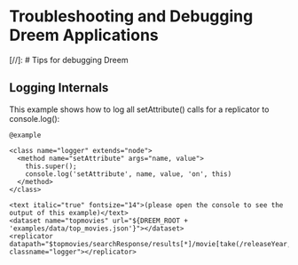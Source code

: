 # Troubleshooting and Debugging Dreem Applications
[//]: # Tips for debugging Dreem  

Logging Internals
-----------------

This example shows how to log all setAttribute() calls for a replicator to console.log():

    @example
    
    <class name="logger" extends="node">
      <method name="setAttribute" args="name, value">
        this.super();
        console.log('setAttribute', name, value, 'on', this)
      </method>
    </class>
    
    <text italic="true" fontsize="14">(please open the console to see the output of this example)</text>
    <dataset name="topmovies" url="${DREEM_ROOT + 'examples/data/top_movies.json'}"></dataset>
    <replicator datapath="$topmovies/searchResponse/results[*]/movie[take(/releaseYear,/duration,/rating)]" classname="logger"></replicator>

